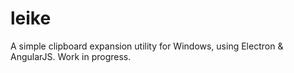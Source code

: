 # leike
A simple clipboard expansion utility for Windows, using Electron & AngularJS. Work in progress.
